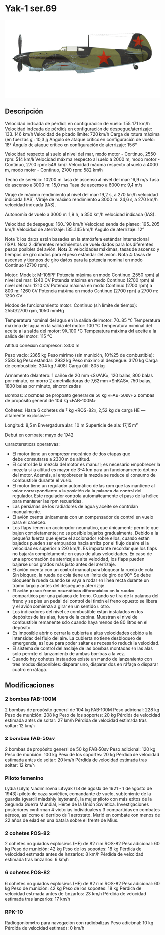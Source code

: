 # Yak-1 ser.69

![yak1s69](../images/yak1s69.png)

## Descripción

Velocidad indicada de pérdida en configuración de vuelo: 155..171 km/h
Velocidad indicada de pérdida en configuración de despegue/aterrizaje: 133..146 km/h
Velocidad de picado límite: 720 km/h
Carga de rotura máxima (en fuerzas <i>g</i>): 10,3 <i>g</i>
Ángulo de ataque crítico en configuración de vuelo: 18°
Ángulo de ataque crítico en configuración de aterrizaje: 15,6°

Velocidad respecto al suelo al nivel del mar, modo motor - Continuo, 2550 rpm: 514 km/h
Velocidad máxima respecto al suelo a 2000 m, modo motor - Continuo, 2700 rpm: 549 km/h
Velocidad máxima respecto al suelo a 4000 m, modo motor - Continuo, 2700 rpm: 582 km/h

Techo de servicio: 10200 m
Tasa de ascenso al nivel del mar: 16,9 m/s
Tasa de ascenso a 3000 m: 15,0 m/s
Tasa de ascenso a 6000 m: 9,4 m/s

Viraje de máximo rendimiento al nivel del mar: 19,2 s, a 270 km/h velocidad indicada (IAS).
Viraje de máximo rendimiento a 3000 m: 24,6 s, a 270 km/h velocidad indicada (IAS).

Autonomía de vuelo a 3000 m: 1,9 h, a 350 km/h velocidad indicada (IAS).

Velocidad de despegue: 160..190 km/h
Velocidad senda de planeo: 195..205 km/h
Velocidad de aterrizaje: 135..145 km/h
Ángulo de aterrizaje: 12°

Nota 1: los datos están basados en la atmósfera estándar internacional (ISA).
Nota 2: diferentes rendimientos de vuelo dados para los diferentes pesos posibles del avión.
Nota 3: velocidades máximas, tasas de ascenso y tiempos de giro dados para el peso estándar del avión.
Nota 4: tasas de ascenso y tiempos de giro dados para la potencia nominal en modo Continuo (2700 rpm).

Motor:
Modelo: M-105PF
Potencia máxima en modo Continuo (2550 rpm) al nivel del mar: 1240 CV
Potencia máxima en modo Continuo (2700 rpm) al nivel del mar: 1210 CV
Potencia máxima en modo Continuo (2700 rpm) a 800 m: 1260 CV
Potencia máxima en modo Continuo (2700 rpm) a 2700 m: 1200 CV

Modos de funcionamiento motor:
Continuo (sin límite de tiempo): 2550/2700 rpm, 1050 mmHg

Temperatura nominal del agua en la salida del motor: 70..85 °C
Temperatura máxima del agua en la salida del motor: 100 °C
Temperatura nominal del aceite a la salida del motor: 90..100 °C
Temperatura máxima del aceite a la salida del motor: 115 °C

Altitud conexión compresor: 2300 m

Peso vacío: 2365 kg
Peso mínimo (sin munición, 10%25 de combustible): 2583 kg
Peso estándar: 2932 kg
Peso máximo al despegue: 3170 kg
Carga de combustible: 304 kg / 408 l
Carga útil: 805 kg

Armamento delantero:
1 cañón de 20 mm «SsVAK», 120 balas, 800 balas por minuto, en morro
2 ametralladoras de 7,62 mm «ShKAS», 750 balas, 1800 balas por minuto, sincronizadas

Bombas:
2 bombas de propósito general de 50 kg «FAB-50sv»
2 bombas de propósito general de 104 kg «FAB-100M»

Cohetes:
Hasta 6 cohetes de 7 kg «ROS-82», 2,52 kg de carga HE —altamente explosiva—

Longitud: 8,5 m
Envergadura alar: 10 m
Superficie de ala: 17,15 m²

Debut en combate: mayo de 1942

Características operativas:
- El motor tiene un compresor mecánico de dos etapas que debe conmutarse a 2300 m de altitud.
- El control de la mezcla del motor es manual; es necesario empobrecer la mezcla si la altitud es mayor de 3-4 km para un funcionamiento óptimo del motor. Además, al empobrecer la mezcla se reduce el consumo de combustible durante el vuelo.
- El motor tiene un regulador automático de las rpm que las mantiene al valor correspondiente a la posición de la palanca de control del regulador. Este regulador controla automáticamente el paso de la hélice para mantener las rpm requeridas.
- Las persianas de los radiadores de agua y aceite se controlan manualmente.
- El avión cuenta únicamente con un compensador de control en vuelo para el cabeceo.
- Los flaps tienen un accionador neumático, que únicamente permite que bajen completamente; no es posible bajarlos gradualmente. Debido a la pequeña fuerza que ejerce el accionador sobre ellos, cuando están bajados pueden ser empujados hacia arriba por el flujo de aire si la velocidad es superior a 220 km/h. Es importante recordar que los flaps no bajarán completamente en caso de altas velocidades. En caso de una aproximación de aterrizaje a alta velocidad, los flaps pueden bajarse unos grados más justo antes del aterrizaje.
- El avión cuenta con un control manual para bloquear la rueda de cola. Sin bloqueo, la rueda de cola tiene un límite de giro de 90º. Se debe bloquear la rueda cuando se vaya a rodar en línea recta durante un tramo largo y antes del despegue y aterrizaje.
- El avión posee frenos neumáticos diferenciales en la ruedas compartidos por una palanca de freno. Cuando se tira de la palanca del freno y se pisa un pedal del control del timón el freno opuesto se libera y el avión comienza a girar en un sentido u otro.
- Los indicadores del nivel de combustible están instalados en los depósitos de las alas, fuera de la cabina. Muestran el nivel de combustible remanente solo cuando haya menos de 80 litros en el depósito.
- Es imposible abrir o cerrar la cubierta a altas velocidades debido a la intensidad del flujo del aire. La cubierta no tiene desbloqueo de emergencia, así que para poder saltar es necesario reducir la velocidad.
- El sistema de control del anclaje de las bombas montadas en las alas solo permite el lanzamiento de ambas bombas a la vez.
- Cuando hay cohetes instalados existe un mando de lanzamiento con tres modos disponibles: disparar uno, disparar dos en ráfaga o disparar cuatro en ráfaga.

## Modificaciones

### 2 bombas FAB-100M

2 bombas de propósito general de 104 kg FAB-100M
Peso adicional: 228 kg
Peso de munición: 208 kg
Peso de los soportes: 20 kg
Pérdida de velocidad estimada antes de soltar: 27 km/h
Pérdida de velocidad estimada tras soltar: 12 km/h
### 2 bombas FAB-50sv

2 bombas de propósito general de 50 kg FAB-50sv
Peso adicional: 120 kg
Peso de munición: 100 kg
Peso de los soportes: 20 kg
Pérdida de velocidad estimada antes de soltar: 20 km/h
Pérdida de velocidad estimada tras soltar: 12 km/h
### Piloto femenino

Lydia (Lilya) Vladimirovna Litvyak (18 de agosto de 1921 - 1 de agosto de 1943): piloto de caza soviético, comandante de vuelo, subteniente de la guardia (gvardii mladshiy leytenant), la mujer piloto con más exitos de la Segunda Guerra Mundial, Héroe de la Unión Soviética. Investigaciones posteriores confirman 4 victorias individuales y 3 compartidas en combates aéreos, así como el derribo de 1 aerostato. Murió en combate con menos de 22 años de edad en una batalla sobre el frente de Mius.
### 2 cohetes ROS-82

2 cohetes no guiados explosivos (HE) de 82 mm ROS-82
Peso adicional: 60 kg
Peso de munición: 42 kg
Peso de los soportes: 18 kg
Pérdida de velocidad estimada antes de lanzarlos: 8 km/h
Pérdida de velocidad estimada tras lanzarlos: 6 km/h
### 6 cohetes ROS-82

6 cohetes no guiados explosivos (HE) de 82 mm ROS-82
Peso adicional: 60 kg
Peso de munición: 42 kg
Peso de los soportes: 18 kg
Pérdida de velocidad estimada antes de lanzarlos: 23 km/h
Pérdida de velocidad estimada tras lanzarlos: 17 km/h
### RPK-10

Radiogoniómetro para navegación con radiobalizas
Peso adicional: 10 kg
Pérdida de velocidad estimada: 0 km/h
